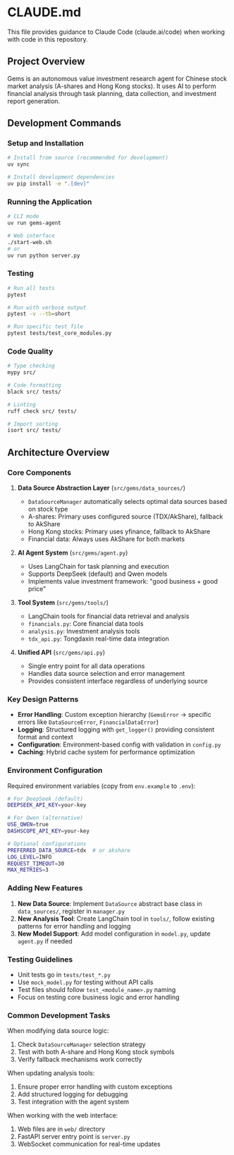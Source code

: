 # CLAUDE.md

This file provides guidance to Claude Code (claude.ai/code) when working with code in this repository.

## Project Overview

Gems is an autonomous value investment research agent for Chinese stock market analysis (A-shares and Hong Kong stocks). It uses AI to perform financial analysis through task planning, data collection, and investment report generation.

## Development Commands

### Setup and Installation
```bash
# Install from source (recommended for development)
uv sync

# Install development dependencies
uv pip install -e ".[dev]"
```

### Running the Application
```bash
# CLI mode
uv run gems-agent

# Web interface
./start-web.sh
# or
uv run python server.py
```

### Testing
```bash
# Run all tests
pytest

# Run with verbose output
pytest -v --tb=short

# Run specific test file
pytest tests/test_core_modules.py
```

### Code Quality
```bash
# Type checking
mypy src/

# Code formatting
black src/ tests/

# Linting
ruff check src/ tests/

# Import sorting
isort src/ tests/
```

## Architecture Overview

### Core Components

1. **Data Source Abstraction Layer** (`src/gems/data_sources/`)
   - `DataSourceManager` automatically selects optimal data sources based on stock type
   - A-shares: Primary uses configured source (TDX/AkShare), fallback to AkShare
   - Hong Kong stocks: Primary uses yfinance, fallback to AkShare
   - Financial data: Always uses AkShare for both markets

2. **AI Agent System** (`src/gems/agent.py`)
   - Uses LangChain for task planning and execution
   - Supports DeepSeek (default) and Qwen models
   - Implements value investment framework: "good business + good price"

3. **Tool System** (`src/gems/tools/`)
   - LangChain tools for financial data retrieval and analysis
   - `financials.py`: Core financial data tools
   - `analysis.py`: Investment analysis tools
   - `tdx_api.py`: Tongdaxin real-time data integration

4. **Unified API** (`src/gems/api.py`)
   - Single entry point for all data operations
   - Handles data source selection and error management
   - Provides consistent interface regardless of underlying source

### Key Design Patterns

- **Error Handling**: Custom exception hierarchy (`GemsError` → specific errors like `DataSourceError`, `FinancialDataError`)
- **Logging**: Structured logging with `get_logger()` providing consistent format and context
- **Configuration**: Environment-based config with validation in `config.py`
- **Caching**: Hybrid cache system for performance optimization

### Environment Configuration

Required environment variables (copy from `env.example` to `.env`):
```bash
# For DeepSeek (default)
DEEPSEEK_API_KEY=your-key

# For Qwen (alternative)
USE_QWEN=true
DASHSCOPE_API_KEY=your-key

# Optional configurations
PREFERRED_DATA_SOURCE=tdx  # or akshare
LOG_LEVEL=INFO
REQUEST_TIMEOUT=30
MAX_RETRIES=3
```

### Adding New Features

1. **New Data Source**: Implement `DataSource` abstract base class in `data_sources/`, register in `manager.py`
2. **New Analysis Tool**: Create LangChain tool in `tools/`, follow existing patterns for error handling and logging
3. **New Model Support**: Add model configuration in `model.py`, update `agent.py` if needed

### Testing Guidelines

- Unit tests go in `tests/test_*.py`
- Use `mock_model.py` for testing without API calls
- Test files should follow `test_<module_name>.py` naming
- Focus on testing core business logic and error handling

### Common Development Tasks

When modifying data source logic:
1. Check `DataSourceManager` selection strategy
2. Test with both A-share and Hong Kong stock symbols
3. Verify fallback mechanisms work correctly

When updating analysis tools:
1. Ensure proper error handling with custom exceptions
2. Add structured logging for debugging
3. Test integration with the agent system

When working with the web interface:
1. Web files are in `web/` directory
2. FastAPI server entry point is `server.py`
3. WebSocket communication for real-time updates